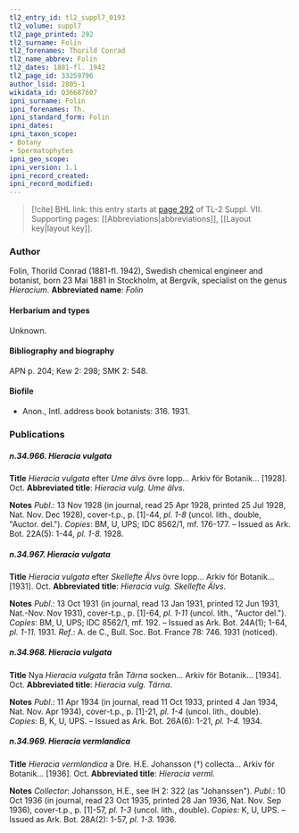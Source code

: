 ```yaml
---
tl2_entry_id: tl2_suppl7_0193
tl2_volume: suppl7
tl2_page_printed: 292
tl2_surname: Folin
tl2_forenames: Thorild Conrad
tl2_name_abbrev: Folin
tl2_dates: 1881-fl. 1942
tl2_page_id: 33259796
author_lsid: 2805-1
wikidata_id: Q36687607
ipni_surname: Folin
ipni_forenames: Th.
ipni_standard_form: Folin
ipni_dates: 
ipni_taxon_scope: 
- Botany
- Spermatophytes
ipni_geo_scope: 
ipni_version: 1.1
ipni_record_created: 
ipni_record_modified:
---
```



> [!cite] BHL link: this entry starts at [page 292](https://www.biodiversitylibrary.org/page/33259796) of TL-2 Suppl. VII.
> Supporting pages: [[Abbreviations|abbreviations]], [[Layout key|layout key]].

### Author

Folin, Thorild Conrad (1881-fl. 1942), Swedish chemical engineer and botanist, born 23 Mai 1881 in Stockholm, at Bergvik, specialist on the genus *Hieracium*. 
**Abbreviated name**: *Folin*

#### Herbarium and types

Unknown.

#### Bibliography and biography

APN p. 204; Kew 2: 298; SMK 2: 548.

#### Biofile

- Anon., Intl. address book botanists: 316. 1931.

### Publications

##### n.34.966. Hieracia vulgata

**Title**
*Hieracia vulgata* efter *Ume älvs* övre lopp... Arkiv för Botanik... \[1928\]. Oct.
**Abbreviated title**: *Hieracia vulg. Ume älvs*.

**Notes**
*Publ*.: 13 Nov 1928 (in journal, read 25 Apr 1928, printed 25 Jul 1928, Nat. Nov. Dec 1928), cover-t.p., p. \[1\]-44, *pl. 1-8* (uncol. lith., double, "Auctor. del."). *Copies*: BM, U, UPS; IDC 8562/1, mf. 176-177. – Issued as Ark. Bot. 22A(5): 1-44, *pl. 1-8.* 1928.

##### n.34.967. Hieracia vulgata

**Title**
*Hieracia vulgata* efter *Skellefte Älvs* övre lopp... Arkiv för Botanik... \[1931\]. Oct.
**Abbreviated title**: *Hieracia vulg. Skellefte Älvs*.

**Notes**
*Publ*.: 13 Oct 1931 (in journal, read 13 Jan 1931, printed 12 Jun 1931, Nat.-Nov. Nov 1931), cover-t.p., p. \[1\]-64, *pl. 1-11* (uncol. lith., "Auctor del."). *Copies*: BM, U, UPS; IDC 8562/1, mf. 192. – Issued as Ark. Bot. 24A(1); 1-64, *pl. 1-11.* 1931.
*Ref*.: A. de C., Bull. Soc. Bot. France 78: 746. 1931 (noticed).

##### n.34.968. Hieracia vulgata

**Title**
Nya *Hieracia vulgata* från *Tärna* socken... Arkiv för Botanik... \[1934\]. Oct.
**Abbreviated title**: *Hieracia vulg. Tärna*.

**Notes**
*Publ*.: 11 Apr 1934 (in journal, read 11 Oct 1933, printed 4 Jan 1934, Nat. Nov. Apr 1934), cover-t.p., p. \[1\]-21, *pl. 1-4* (uncol. lith., double). *Copies*: B, K, U, UPS. – Issued as Ark. Bot. 26A(6): 1-21, *pl. 1-4.* 1934.

##### n.34.969. Hieracia vermlandica

**Title**
*Hieracia vermlandica* a Dre. H.E. Johansson (†) collecta... Arkiv för Botanik... \[1936\]. Oct.
**Abbreviated title**: *Hieracia verml.*

**Notes**
*Collector*: Johansson, H.E., see IH 2: 322 (as "Johanssen").
*Publ*.: 10 Oct 1936 (in journal, read 23 Oct 1935, printed 28 Jan 1936, Nat. Nov. Sep 1936), cover-t.p., p. \[1\]-57, *pl. 1-3* (uncol. lith., double). *Copies*: K, U, UPS. – Issued as Ark. Bot. 28A(2): 1-57, *pl. 1-3.* 1936.

